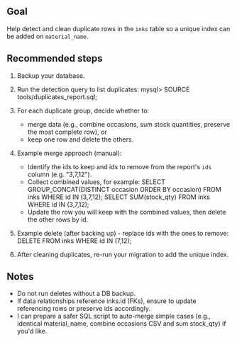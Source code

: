 Goal
----
Help detect and clean duplicate rows in the `inks` table so a unique index can be added on `material_name`.

Recommended steps
-----------------
1. Backup your database.

2. Run the detection query to list duplicates:
   mysql> SOURCE tools/duplicates_report.sql;

3. For each duplicate group, decide whether to: 
   - merge data (e.g., combine occasions, sum stock quantities, preserve the most complete row), or
   - keep one row and delete the others.

4. Example merge approach (manual):
   - Identify the ids to keep and ids to remove from the report's `ids` column (e.g. "3,7,12").
   - Collect combined values, for example:
       SELECT GROUP_CONCAT(DISTINCT occasion ORDER BY occasion) FROM inks WHERE id IN (3,7,12);
       SELECT SUM(stock_qty) FROM inks WHERE id IN (3,7,12);
   - Update the row you will keep with the combined values, then delete the other rows by id.

5. Example delete (after backing up) - replace ids with the ones to remove:
   DELETE FROM inks WHERE id IN (7,12);

6. After cleaning duplicates, re-run your migration to add the unique index.

Notes
-----
- Do not run deletes without a DB backup.
- If data relationships reference inks.id (FKs), ensure to update referencing rows or preserve ids accordingly.
- I can prepare a safer SQL script to auto-merge simple cases (e.g., identical material_name, combine occasions CSV and sum stock_qty) if you'd like.
